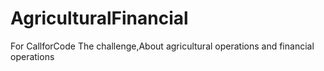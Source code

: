 # AgriculturalFinancial
For CallforCode The challenge,About agricultural operations and financial operations
